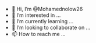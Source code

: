- 👋 Hi, I’m @Mohamednolow26
- 👀 I’m interested in ...
- 🌱 I’m currently learning ...
- 💞️ I’m looking to collaborate on ...
- 📫 How to reach me ...

<!---
Mohamednolow26/Mohamed ibrahim is a ✨ special ✨ repository because its `README.md` (this file) appears on your GitHub profile.
You can click the Preview link to take a look at your changes.
--->

